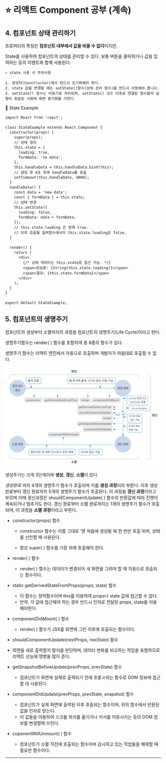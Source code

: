 # ⭐️ 리액트 Component 공부 (계속)





## 4. 컴포넌트 상태 관리하기



프로퍼티의 특징은 **컴포넌트 내부에서 값을 바꿀 수 없다**이지만,

State를 사용하여 컴포넌트의 상태를 관리할 수 있다. 보통 버튼을 클릭하거나 값을 입력하는 등의 이벤트와 함께 사용된다.



```
⚡ state 사용 시 주의사항

1. 생성자(Constructor)에서 반드시 초기화해야 한다.
2. state 값을 변경할 때는 setState()함수(상태 관리 함수)를 반드시 사용해야 합니다.
3. setState() 함수는 비동기로 처리되며, setState() 코드 이후로 연결된 함수들의 실행이 완료된 시점에 화면 동기화를 거친다.
```



🌙 State Example

```react
import React from 'react';

class StateExample extends React.Component {
  constructor(props) {
    super(props);
    // 상태 정의
    this.state = {
      loading: true,
      formData: 'no data',
    };
    this.handleData = this.handleData.bind(this);
    // 생성 후 4초 후에 handleData를 호출
    setTimeout(this.handleData, 4000);
  }
  handleData() {
    const data = 'new data';
    const { formData } = this.state;
    // 상태 변경
    this.setState({
      loading: false,
      formData: data + formData,
    });
    // this.state.loading 은 현재 true.
    // 이후 호출될 출력함수에서의 this.state.loading은 false.
  }

  render() {
    return (
      <div>
        {/* 상태 데이터는 this.state로 접근 가능. */}
        <span>로딩중: {String(this.state.loading)}</span>
        <span>결과: {this.state.formData}</span>
      </div>
    );
  }
}

export default StateExample;

```





## 5. 컴포넌트의 생명주기



컴포넌트의 생성부터 소멸까지의 과정을 컴포넌트의 생명주기(Life Cycle)이라고 한다.



생명주기함수는 render( ) 함수를 포함하여 총 8종의 함수가 있다.

생명주기 함수는 리액트 엔진에서 자동으로 호출하며 개발자가 마음대로 호출할 수 없다.

![CompLife](md-images/CompLife.png)



생성주기는 크게 3단계이며 **생성**, **갱신**, **소멸**이 있다.

*생성완료* 까지 4개의 생명주기 함수가 호출되며 이를 **생성 과정**이라 부른다. 이후 생성 완료부터 갱신 완료까지 5개의 생명주기 함수가 호출된다. 이 과정을 **갱신 과정**이라고 부르며 이때 갱신과정은 shouldComponentUpdate( ) 함수의 반환값에 따라 진행이 계속되거나 멈추기도 한다. 갱신 완료부터 소멸 완료까지는 1개의 생명주기 함수가 호출되며, 이 과정을 **소멸 과정**이라고 부른다.





- constructor(props) 함수

  - constructor 함수는 이름 그대로 '맨 처음에 생성될 때 한 번만 호출'되며, 상태를 선언할 때 사용된다.

  - 항상 super( ) 함수를 가장 위에 호출해야 한다.

    

- render( ) 함수

  - render( ) 함수는 데이터가 변경되어 새 화면을 그려야 할 때 자동으로 호출되는 함수이다.



- static getDerivedStateFromProps(props, state) 함수
  - 이 함수는 정적함수이며 this를 이용하여 props나 state 값에 접근할 수 없다. 
  - 만약, 각 값에 접근해야 하는 경우 반드시 인자로 전달된 props, state를 이용해야한다.



- componentDidMount( ) 함수
  - render( ) 함수가 JSX를 화면에 그린 이후에 호출되는 함수이다.



-  shouldComponentUpdate(nextProps, nexState) 함수
  - 화면을 새로 출력할지 말지를 판단하며, 데이터 변화를 비교하는 작업을 포함하므로 리액트 선능에 영향을 많이 준다.



- getSnapshotBeforeUpdate(prevProps, prevState) 함수
  - 컴포넌트가 화면에 실제로 출력되기 전에 호룿ㄹ되는 함수로 DOM 정보에 접근할 대 사용된다.



- componentDidUpdate(prevProps, prevState, snapshot) 함수
  - 컴포넌트가 실제 화면에 출력된 이후 호출되는 함수이며, 위의 함수에서 반환된 값을 인자로 받는다.
  - 이 값들을 이용하여 스크롤 위치를 옮기거나 커서를 이동시키는 등의 DOM 정보를 변경할때 쓰인다.



- coponentWillUnmount( ) 함수
  - 컴포넌트가 소멸 직전에 호출되는 함수이며 감시하고 있는 작업들을 해제할 때 필요한 함수이다.





---


